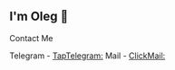 ## I'm Oleg 👋

Contact Me

 Telegram  - [TapTelegram:](https://t.me/ganst_13)
 Mail - [ClickMail:](mailto:argumentoleg@gmail.com)
